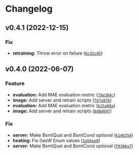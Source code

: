 # Changelog

<!--next-version-placeholder-->

## v0.4.1 (2022-12-15)
### Fix
* **retraining:** Throw error on failure ([`6cd2c05`](https://github.com/SynapseAnalytics/konan-housing-model/commit/6cd2c059e31887ec64c6c1e47ee0f864e8c7cf14))

## v0.4.0 (2022-06-07)
### Feature
* **evaluation:** Add MAE evaluation metric ([`79a384c`](https://github.com/SynapseAnalytics/konan-housing-model/commit/79a384ce11b924944bdbd6f1f94b2c01a6191f71))
* **image:** Add server and retrain scripts ([`f07a87b`](https://github.com/SynapseAnalytics/konan-housing-model/commit/f07a87bedebaae6e318afb6c05bb7ac6600ad76d))
* **evaluation:** Add MAE evaluation metric ([`b15a68a`](https://github.com/SynapseAnalytics/konan-housing-model/commit/b15a68afd2f12552c4eeffb366d84fa353ba0dfd))
* **image:** Add server and retrain scripts ([`8d8d697`](https://github.com/SynapseAnalytics/konan-housing-model/commit/8d8d69724345426e130c24175357fa4d44a7d32a))

### Fix
* **server:** Make BsmtQual and BsmtCond optional ([`6140354`](https://github.com/SynapseAnalytics/konan-housing-model/commit/614035498e8a1da4ccec569e6e9a7309dfaaa281))
* **heating:** Fix GasW Enum values ([`1a56ee8`](https://github.com/SynapseAnalytics/konan-housing-model/commit/1a56ee8aca8d2b49f11268f33ec7ba8a5212e63f))
* **server:** Make BsmtQual and BsmtCond optional ([`f9300a7`](https://github.com/SynapseAnalytics/konan-housing-model/commit/f9300a778111accbeeb29072e77d14b106865940))
